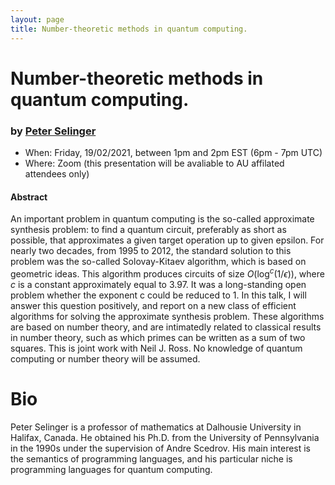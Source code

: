 ```yaml
---
layout: page
title: Number-theoretic methods in quantum computing.
---
```


Number-theoretic methods in quantum computing.
======
### by [Peter Selinger]()

- When: Friday, 19/02/2021, between 1pm and 2pm EST (6pm - 7pm UTC)
- Where: Zoom (this presentation will be avaliable to AU affilated attendees only)

#### Abstract

An important problem in quantum computing is the so-called approximate
synthesis problem: to find a quantum circuit, preferably as short as
possible, that approximates a given target operation up to given
epsilon. For nearly two decades, from 1995 to 2012, the standard
solution to this problem was the so-called Solovay-Kitaev algorithm,
which is based on geometric ideas. This algorithm produces circuits of
size $O(\mathsf{log}^c(1/\epsilon))$, where $c$ is a constant
approximately equal to $3.97$. It was a long-standing open problem
whether the exponent c could be reduced to 1. In this talk, I will
answer this question positively, and report on a new class of
efficient algorithms for solving the approximate synthesis
problem. These algorithms are based on number theory, and are
intimatedly related to classical results in number theory, such as
which primes can be written as a sum of two squares.  This is joint
work with Neil J. Ross. No knowledge of quantum computing or number
theory will be assumed.

# Bio

Peter Selinger is a professor of mathematics at Dalhousie
University in Halifax, Canada. He obtained his Ph.D. from the
University of Pennsylvania in the 1990s under the supervision of Andre
Scedrov. His main interest is the semantics of programming languages,
and his particular niche is programming languages for quantum
computing.

